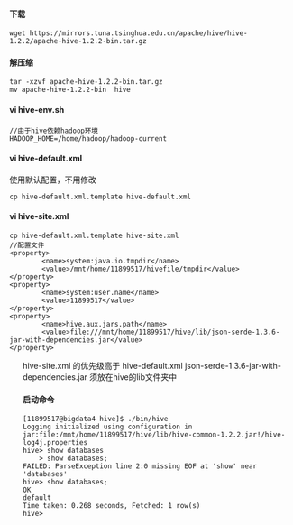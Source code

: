 #### 下载

```  
wget https://mirrors.tuna.tsinghua.edu.cn/apache/hive/hive-1.2.2/apache-hive-1.2.2-bin.tar.gz
```  

#### 解压缩

```  
tar -xzvf apache-hive-1.2.2-bin.tar.gz
mv apache-hive-1.2.2-bin  hive
```  

#### vi hive-env.sh

```  
//由于hive依赖hadoop环境
HADOOP_HOME=/home/hadoop/hadoop-current
```  

#### vi hive-default.xml
使用默认配置，不用修改

```  
cp hive-default.xml.template hive-default.xml 
```  

#### vi hive-site.xml

```  
cp hive-default.xml.template hive-site.xml 
//配置文件
<property>
        <name>system:java.io.tmpdir</name>
        <value>/mnt/home/11899517/hivefile/tmpdir</value>
</property>
<property>
        <name>system:user.name</name>
        <value>11899517</value>
</property>
<property>
        <name>hive.aux.jars.path</name>
        <value>file:///mnt/home/11899517/hive/lib/json-serde-1.3.6-jar-with-dependencies.jar</value>
</property>
```  
<ul>hive-site.xml 的优先级高于 hive-default.xml
json-serde-1.3.6-jar-with-dependencies.jar 须放在hive的lib文件夹中

#### 启动命令

```  
[11899517@bigdata4 hive]$ ./bin/hive
Logging initialized using configuration in jar:file:/mnt/home/11899517/hive/lib/hive-common-1.2.2.jar!/hive-log4j.properties
hive> show databases
    > show databases;
FAILED: ParseException line 2:0 missing EOF at 'show' near 'databases'
hive> show databases;
OK
default
Time taken: 0.268 seconds, Fetched: 1 row(s)
hive> 
```  

